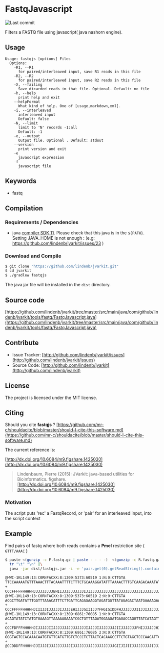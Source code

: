 # FastqJavascript

![Last commit](https://img.shields.io/github/last-commit/lindenb/jvarkit.png)

Filters a FASTQ file using javascript( java nashorn engine). 


## Usage

```
Usage: fastqjs [options] Files
  Options:
    -R1, --R1
      for paired/interleaved input, save R1 reads in this file
    -R2, --R2
      for paired/interleaved input, save R2 reads in this file
    -X, --failing
      Save dicarded reads in that file. Optional. Default: no file
    -h, --help
      print help and exit
    --helpFormat
      What kind of help. One of [usage,markdown,xml].
    -i, --interleaved
      interleaved input
      Default: false
    -N, --limit
      limit to 'N' records -1:all
      Default: -1
    -o, --output
      Output file. Optional . Default: stdout
    --version
      print version and exit
    -e
      javascript expression
    -f
      javascript file

```


## Keywords

 * fastq


## Compilation

### Requirements / Dependencies

* java [compiler SDK 11](https://jdk.java.net/11/). Please check that this java is in the `${PATH}`. Setting JAVA_HOME is not enough : (e.g: https://github.com/lindenb/jvarkit/issues/23 )


### Download and Compile

```bash
$ git clone "https://github.com/lindenb/jvarkit.git"
$ cd jvarkit
$ ./gradlew fastqjs
```

The java jar file will be installed in the `dist` directory.

## Source code 

[https://github.com/lindenb/jvarkit/tree/master/src/main/java/com/github/lindenb/jvarkit/tools/fastq/FastqJavascript.java](https://github.com/lindenb/jvarkit/tree/master/src/main/java/com/github/lindenb/jvarkit/tools/fastq/FastqJavascript.java)


## Contribute

- Issue Tracker: [http://github.com/lindenb/jvarkit/issues](http://github.com/lindenb/jvarkit/issues)
- Source Code: [http://github.com/lindenb/jvarkit](http://github.com/lindenb/jvarkit)

## License

The project is licensed under the MIT license.

## Citing

Should you cite **fastqjs** ? [https://github.com/mr-c/shouldacite/blob/master/should-I-cite-this-software.md](https://github.com/mr-c/shouldacite/blob/master/should-I-cite-this-software.md)

The current reference is:

[http://dx.doi.org/10.6084/m9.figshare.1425030](http://dx.doi.org/10.6084/m9.figshare.1425030)

> Lindenbaum, Pierre (2015): JVarkit: java-based utilities for Bioinformatics. figshare.
> [http://dx.doi.org/10.6084/m9.figshare.1425030](http://dx.doi.org/10.6084/m9.figshare.1425030)





### Motivation


The script puts 'rec' a FastqRecord, or 'pair' for an interleaved input, into the script context 



## Example

Find pairs of fastq where both reads contains a **PmeI** restriction site ( `GTTT/AAAC` )

```bash
$ paste <(gunzip -c F.fastq.gz | paste - - - -)  <(gunzip -c R.fastq.gz | paste - - - -) |\
  tr "\t" "\n" |\
  java -jar dist/fastqjs.jar -i -e 'pair.get(0).getReadString().contains("GTTTAAAC") && pair.get(1).getReadString().contains("GTTTAAAC") '

@HWI-1KL149:13:C0RNFACXX:8:1309:5373:60519 1:N:0:CTTGTA
TTCCAAAAATGTTTAAACTTTACAAATTTTCTTTCTGCAAAGGATATTTAAAACTTTGTCAAGACAAATATAAAAGTCTGTTCTTTTCATTAGTCTCTATA
+
CCCFFFFFHHHHHJJJJJJJJJBHIIJJJJJJJJJJIJIJJJJJJJJJJJJJJJJJJJJJJJIJJJJJJJJIJJIFEHIJHIJHHHHHHHFFFFFFFEEDE
@HWI-1KL149:13:C0RNFACXX:8:1309:5373:60519 2:N:0:CTTGTA
ACGCTTGATATTTGGTTTAAACATTTCTTGATTCAGAGAAGGTAGATGGTTATAGAGACTAATGAAAAGAACAGACTTTTATATTTGTCTTGACAAAGTTT
+
CCCFFFFFHHHHHJIIIJJIJJJJJIJJJJEHIJJJGIIIJJ?FHGIGIDDFHJJJJJJJIIJJIJJJJJJJJJIJHHHHHHHFFFFFFFEEEEEEDDDDC
@HWI-1KL149:13:C0RNFACXX:8:1309:6861:76085 1:N:0:CTTGTA
ACAGTATATCTATGTGAAAGTTAAAAAGAAATCGCTGTTTAGATGGAAGATGAGACCAGGTTATCATAGTTTTAGAAGAGGAGTTTAAACTTCATGCAGTG
+
CCCFDFFFHHHHHJIJJJJJIIJJJJJJJJJJJJJJJIJJJJIJJJJJJJJIIJJJJJJJFHIJJJJJJHIIJIJJHHHHHFFFFEEEEEEEDDEDDDDDD
@HWI-1KL149:13:C0RNFACXX:8:1309:6861:76085 2:N:0:CTTGTA
GGGTAGTCCACAAACAATGTGTTCATGTTGTCTCCCTCTTACTCACAAGCCTTCTGTAGCTCCCAACATTCACTGCATGAAGTTTAAACTCCTCTTCTAAA
+
@CCDDDFFHHHHHJJIJJJIJJJJJJJJJJIJJJJJJJJJJJJJJJJJJJGIIJIJIIJJJJJJJJJIJJJIJJHHHHHHFFFFFFCEEEEEEDDDDDDED

```


